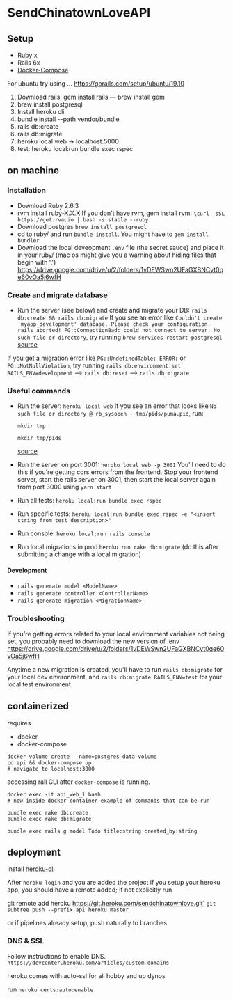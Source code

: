 # SendChinatownLoveAPI

## Setup
- Ruby x
- Rails 6x
- [Docker-Compose](https://docs.docker.com/compose/install/)


For ubuntu try using ...
https://gorails.com/setup/ubuntu/19.10

1. Download rails, gem install rails — brew install gem
2. brew install postgresql
3. Install heroku cli
4. bundle install --path vendor/bundle
5. rails db:create
6. rails db:migrate
7. heroku local web -> localhost:5000
8. test: heroku local:run bundle exec rspec

## on machine

### Installation
- Download Ruby 2.6.3
- rvm install ruby-X.X.X
If you don't have rvm, gem install rvm:
`\curl -sSL https://get.rvm.io | bash -s stable --ruby`
- Download postgres
`brew install postgresql`
- cd to ruby/ and run `bundle install`. You might have to `gem install bundler`
- Download the local deveopment `.env` file (the secret sauce) and place it in your ruby/ (mac os might give you
a warning about hiding files that begin with '.')
https://drive.google.com/drive/u/2/folders/1vDEWSwn2UFaGXBNCyt0qe60vOa5j6wfH

### Create and migrate database
- Run the server (see below) and create and migrate your DB:
`rails db:create && rails db:migrate`
If you see an error like 
`Couldn't create 'myapp_development' database. Please check your configuration.
rails aborted!
PG::ConnectionBad: could not connect to server: No such file or directory`, try running `brew services restart postgresql` [source](https://stackoverflow.com/questions/19828385/pgconnectionbad-could-not-connect-to-server-connection-refused)

If you get a migration error like `PG::UndefinedTable: ERROR:` or `PG::NotNullViolation`, try running `rails db:environment:set RAILS_ENV=development` --> `rails db:reset` --> `rails db:migrate`

### Useful commands
- Run the server: `heroku local web`
  If you see an error that looks like `No such file or directory @ rb_sysopen - tmp/pids/puma.pid`, run:
  
  `mkdir tmp`
  
  `mkdir tmp/pids`
  
  [source](https://stackoverflow.com/questions/52862529/no-such-file-or-directory-rb-sysopen-tmp-pids-puma-pid)
  
- Run the server on port 3001: `heroku local web -p 3001`
You'll need to do this if you're getting cors errors from the frontend. Stop your frontend server, start the rails server on 3001, then start the local server again from port 3000 using `yarn start`
- Run all tests: `heroku local:run bundle exec rspec`
- Run specific tests: `heroku local:run bundle exec rspec -e "<insert string from test description>"`
- Run console: `heroku local:run rails console`
- Run local migrations in prod `heroku run rake db:migrate` (do this after submitting a change with a local migration)

#### Development
- `rails generate model <ModelName>`
- `rails generate controller <ControllerName>`
- `rails generate migration <MigrationName>`

### Troubleshooting

If you're getting errors related to your local environment variables not being set, you probably need to download the new version of .env
https://drive.google.com/drive/u/2/folders/1vDEWSwn2UFaGXBNCyt0qe60vOa5j6wfH

Anytime a new migration is created, you'll have to run `rails db:migrate` for your local dev environment, and `rails db:migrate RAILS_ENV=test` for your local test environment

## containerized
requires
- docker
- docker-compose

```
docker volume create --name=postgres-data-volume
cd api && docker-compose up
# navigate to localhost:3000
```
accessing rail CLI after `docker-compose` is running.

```
docker exec -it api_web_1 bash
# now inside docker container example of commands that can be run

bundle exec rake db:create
bundle exec rake db:migrate

bundle exec rails g model Todo title:string created_by:string
```


## deployment

install [heroku-cli](https://devcenter.heroku.com/articles/heroku-cli)

After `heroku login` and you are added the project
if you setup your heroku app, you should have a remote added; if not explicitly run

git remote add heroku https://git.heroku.com/sendchinatownlove.git`
`git subtree push --prefix api heroku master`

or if pipelines already setup, push naturally to branches


### DNS & SSL
Follow instructions to enable DNS. `https://devcenter.heroku.com/articles/custom-domains`


heroku comes with auto-ssl for all hobby and up dynos

run
`heroku certs:auto:enable`
